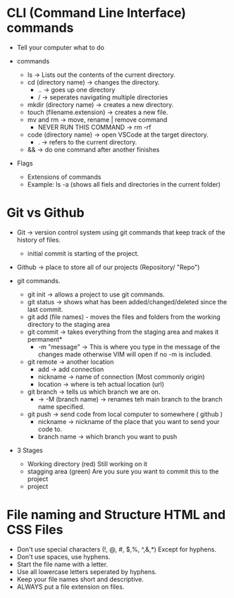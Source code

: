 # CLI (Command Line Interface) commands

- Tell your computer what to do
- commands 
    - ls -> Lists out the contents of the current directory. 
    - cd (directory name) -> changes the directory. 
        - .. -> goes up one directory
        - / -> seperates navigating multiple directories
    - mkdir (directory name) -> creates a new directory.
    - touch (filename.extension) -> creates a new file. 
    - mv and rm -> move, rename | remove command
        - NEVER RUN THIS COMMAND -> rm -rf
    - code (directory name) -> open VSCode at the target directory.
        - . -> refers to the current directory. 
    - && -> do one command after another finishes

- Flags
    - Extensions of commands
    - Example: ls -a (shows all fiels and directories in the current folder)

# Git vs Github

- Git -> version control system using git commands that keep track of the history of files. 
    - initial commit is starting of the project.
- Github -> place to store all of our projects (Repository/ "Repo")

- git commands. 
    - git init -> allows a project to use git commands.
    - git status -> shows what has been added/changed/deleted since the last commit. 
    - git add (file names) - moves the files and folders from the working directory to the staging area
    - git commit -> takes everything from the staging area and makes it permanent*
        - -m "message" -> This is where you type in the message of the changes made otherwise VIM will open if no -m is included.
    - git remote -> another location
        - add -> add connection
        - nickname -> name of connection (Most commonly origin)
        - location -> where is teh actual location (url)
    - git branch -> tells us which branch we are on. 
        - -> -M (branch name) -> renames teh main branch to the branch name specified. 
    - git push -> send code from local computer to somewhere ( github )
        - nickname -> nickname of the place that you want to send your code to. 
        - branch name -> which branch you want to push
    
- 3 Stages
    - Working directory (red) Still working on it
    - stagging area (green) Are you sure you want to commit this to the project
    - project

# File naming and Structure HTML and CSS Files 
 - Don't use special characters (!, @, #, $,%, ^,&,*) Except for hyphens. 
 - Don't use spaces, use hyphens. 
 - Start the file name with a letter.
 - Use all lowercase letters seperated by hyphens.
 - Keep your file names short and descriptive.
 - ALWAYS put a file extension on files.